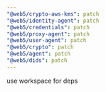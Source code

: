 ```yaml
---
"@web5/crypto-aws-kms": patch
"@web5/identity-agent": patch
"@web5/credentials": patch
"@web5/proxy-agent": patch
"@web5/user-agent": patch
"@web5/crypto": patch
"@web5/agent": patch
"@web5/dids": patch
---
```


use workspace for deps
